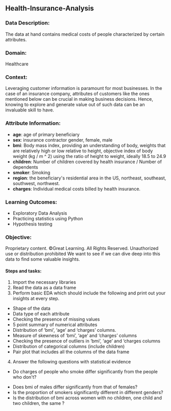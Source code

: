 ## Health-Insurance-Analysis

### Data Description:  
The data at hand contains medical costs of people 
characterized by certain attributes.
### Domain:
Healthcare 
### Context:
Leveraging customer information is paramount for most 
businesses. In the case of an insurance company, attributes of 
customers like the ones mentioned below can be crucial in 
making business decisions. Hence, knowing to explore and 
generate value out of such data can be an invaluable skill to 
have.
### Attribute Information:
- __age__: age of primary beneficiary 
- __sex__: insurance contractor gender, female, male 
- __bmi__: Body mass index, providing an understanding of body, 
weights that are relatively high or low relative to height, 
objective index of body weight (kg / m ^ 2) using the ratio of 
height to weight, ideally 18.5 to 24.9 
- __children__: Number of children covered by health insurance / 
Number of dependents 
- __smoker__: Smoking 
- __region__: the beneficiary's residential area in the US, northeast, 
southeast, southwest, northwest. 
- __charges__: Individual medical costs billed by health insurance. 
### Learning Outcomes:  
* Exploratory Data Analysis 
* Practicing statistics using Python 
* Hypothesis testing 
### Objective:
Proprietary content. ©Great Learning. All Rights Reserved. Unauthorized use or distribution prohibited
We want to see if we can dive deep into this data to find some 
valuable insights.  
#### Steps and tasks: 

1.  Import the necessary libraries 
2.  Read the data as a data frame 
3.  Perform basic EDA which should include the following 
and print out your insights at every step. 
  * Shape of the data  
  * Data type of each attribute 
  * Checking the presence of missing values 
  * 5 point summary of numerical attributes 
  * Distribution of ‘bmi’, ‘age’ and ‘charges’ columns. 
  * Measure of skewness of ‘bmi’, ‘age’ and ‘charges’ 
columns 
  * Checking the presence of outliers in ‘bmi’, ‘age’ and 
‘charges columns 
  * Distribution of categorical columns (include 
children) 
  * Pair plot that includes all the columns of the data 
frame  
4. Answer the following questions with statistical evidence 
- Do charges of people who smoke differ significantly 
from the people who don't? 
 * Does bmi of males differ significantly from that of 
females? 
 * Is the proportion of smokers significantly different 
in different genders? 
 * Is the distribution of bmi across women with no 
children, one child and two children, the same ? 
